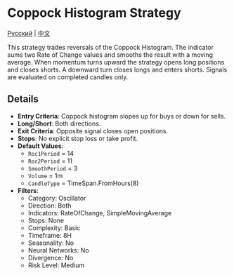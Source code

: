 # Coppock Histogram Strategy
[Русский](README_ru.md) | [中文](README_cn.md)

This strategy trades reversals of the Coppock Histogram. The indicator sums two Rate of Change values and smooths the result with a moving average. When momentum turns upward the strategy opens long positions and closes shorts. A downward turn closes longs and enters shorts. Signals are evaluated on completed candles only.

## Details

- **Entry Criteria**: Coppock histogram slopes up for buys or down for sells.
- **Long/Short**: Both directions.
- **Exit Criteria**: Opposite signal closes open positions.
- **Stops**: No explicit stop loss or take profit.
- **Default Values**:
  - `Roc1Period` = 14
  - `Roc2Period` = 11
  - `SmoothPeriod` = 3
  - `Volume` = 1m
  - `CandleType` = TimeSpan.FromHours(8)
- **Filters**:
  - Category: Oscillator
  - Direction: Both
  - Indicators: RateOfChange, SimpleMovingAverage
  - Stops: None
  - Complexity: Basic
  - Timeframe: 8H
  - Seasonality: No
  - Neural Networks: No
  - Divergence: No
  - Risk Level: Medium
